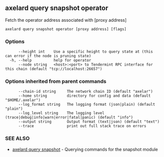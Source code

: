 ## axelard query snapshot operator

Fetch the operator address associated with [proxy address]

```
axelard query snapshot operator [proxy address] [flags]
```

### Options

```
      --height int    Use a specific height to query state at (this can error if the node is pruning state)
  -h, --help          help for operator
      --node string   <host>:<port> to Tendermint RPC interface for this chain (default "tcp://localhost:26657")
```

### Options inherited from parent commands

```
      --chain-id string     The network chain ID (default "axelar")
      --home string         directory for config and data (default "$HOME/.axelar")
      --log_format string   The logging format (json|plain) (default "plain")
      --log_level string    The logging level (trace|debug|info|warn|error|fatal|panic) (default "info")
      --output string       Output format (text|json) (default "text")
      --trace               print out full stack trace on errors
```

### SEE ALSO

* [axelard query snapshot](axelard_query_snapshot.md)	 - Querying commands for the snapshot module


